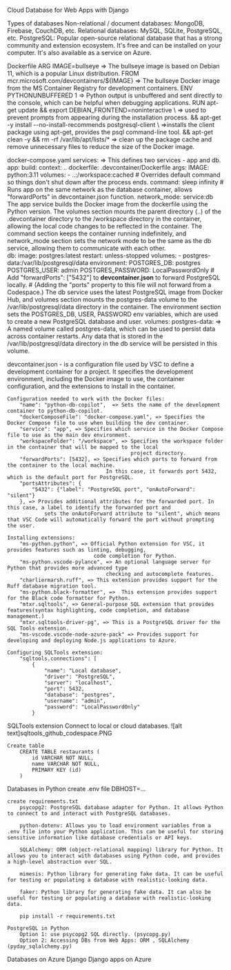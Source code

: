 Cloud Database for Web Apps  with Django

Types of databases
    Non-relational / document databases: MongoDB, Firebase, CouchDB, etc.
    Relational databases: MySQL, SQLite, PostgreSQL, etc.
    PostgreSQL: Popular open-source relational database that has a strong community and extension ecosystem. 
                It's free and can be installed on your computer. It's also available as a service on Azure.

Dockerfile
    ARG IMAGE=bullseye => The bullseye image is based on Debian 11, which is a popular Linux distribution.
    FROM mcr.microsoft.com/devcontainers/${IMAGE} => The bullseye Docker image from the MS Container Registry for development containers. 
    ENV PYTHONUNBUFFERED 1 => Python output is unbuffered and sent directly to the console, which can be helpful when debugging applications.
    RUN apt-get update && export DEBIAN_FRONTEND=noninteractive \ => used to prevent prompts from appearing during the installation process.
        && apt-get -y install --no-install-recommends postgresql-client \ =>installs the client package using apt-get, provides the psql command-line tool. 
        && apt-get clean -y && rm -rf /var/lib/apt/lists/* => clean up the package cache and remove unnecessary files to reduce the size of the Docker image.

docker-compose.yaml
    services: => This defines two services - app and db.
        app:
            build:
                context: ..
                dockerfile: .devcontainer/Dockerfile
                args:
                    IMAGE: python:3.11
                volumes:
                    - ..:/workspace:cached
                # Overrides default command so things don't shut down after the process ends.
                command: sleep infinity
                # Runs app on the same network as the database container, allows "forwardPorts" in devcontainer.json function.
                network_mode: service:db
            The app service builds the Docker image from the dockerfile using the Python version. 
            The volumes section mounts the parent directory (..) of the .devcontainer directory to the /workspace directory in the container, 
            allowing the local code changes to be reflected in the container. 
            The command section keeps the container running indefinitely, and network_mode section sets the network mode to be the same as the db service, 
            allowing them to communicate with each other.       
        db:
            image: postgres:latest
            restart: unless-stopped
            volumes:
                - postgres-data:/var/lib/postgresql/data
            environment:
                POSTGRES_DB: postgres
                POSTGRES_USER: admin
                POSTGRES_PASSWORD: LocalPasswordOnly
            # Add "forwardPorts": ["5432"] to **devcontainer.json** to forward PostgreSQL locally.
            # (Adding the "ports" property to this file will not forward from a Codespace.)
        The db service uses the latest PostgreSQL image from Docker Hub,
        and volumes section mounts the postgres-data volume to the /var/lib/postgresql/data directory in the container. 
        The environment section sets the POSTGRES_DB, USER, PASSWORD env variables, which are used to create a new PostgreSQL database and user.
    volumes:
        postgres-data: => 
        A named volume called postgres-data, which can be used to persist data across container restarts. 
        Any data that is stored in the /var/lib/postgresql/data directory in the db service will be persisted in this volume.

devcontainer.json -  is a configuration file used by VSC to define a development container for a project. 
    It specifies the development environment, including the Docker image to use, the container configuration, and the extensions to install in the container.
    
    Configuration needed to work with the Docker files:
        "name": "python-db-copilot",  => Sets the name of the development container to python-db-copilot.
        "dockerComposeFile": "docker-compose.yaml", => Specifies the Docker Compose file to use when building the dev container.
        "service": "app", => Specifies which service in the Docker Compose file to use as the main dev environment.
        "workspaceFolder": "/workspace", => Specifies the workspace folder in the container that will be mapped to the local 
                                            project directory.
        "forwardPorts": [5432], => Specifies which ports to forward from the container to the local machine. 
                                    In this case, it forwards port 5432, which is the default port for PostgreSQL.
        "portsAttributes": {
            "5432": {"label": "PostgreSQL port", "onAutoForward": "silent"}
        }, => Provides additional attributes for the forwarded port. In this case, a label to identify the forwarded port and
                sets the onAutoForward attribute to "silent", which means that VSC Code will automatically forward the port without prompting the user.

    Installing extensions:
        "ms-python.python", => Official Python extension for VSC, it provides features such as linting, debugging, 
                                code completion for Python.
        "ms-python.vscode-pylance", => An optional language server for Python that provides more advanced type 
                                    checking and autocomplete features.
        "charliermarsh.ruff", => This extension provides support for the Ruff database migration tool.
        "ms-python.black-formatter", =>  This extension provides support for the Black code formatter for Python.
        "mtxr.sqltools", => General-purpose SQL extension that provides features(syntax highlighting, code completion, and database management.)
        "mtxr.sqltools-driver-pg", => This is a PostgreSQL driver for the SQL Tools extension.
        "ms-vscode.vscode-node-azure-pack" => Provides support for developing and deploying Node.js applications to Azure.

    Configuring SQLTools extension:
        "sqltools.connections": [
            {
                "name": "Local database",
                "driver": "PostgreSQL",
                "server": "localhost",
                "port": 5432,
                "database": "postgres",
                "username": "admin",
                "password": "LocalPasswordOnly"
            }

SQLTools extension
    Connect to local or cloud databases. 
![alt text]sqltools_github_codespace.PNG
    
    Create table
        CREATE TABLE restaurants (
            id VARCHAR NOT NULL,
            name VARCHAR NOT NULL,
            PRIMARY KEY (id) 
        )
       
Databases in Python
    create .env  file
        DBHOST=...
    
    create requirements.txt
        psycopg2: PostgreSQL database adapter for Python. It allows Python to connect to and interact with PostgreSQL databases.
        
        python-dotenv: Allows you to load environment variables from a .env file into your Python application. This can be useful for storing sensitive information like database credentials or API keys.
        
        SQLAlchemy: ORM (object-relational mapping) library for Python. It allows you to interact with databases using Python code, and provides a high-level abstraction over SQL.
        
        mimesis: Python library for generating fake data. It can be useful for testing or populating a database with realistic-looking data.
        
        faker: Python library for generating fake data. It can also be useful for testing or populating a database with realistic-looking data.    

        pip install -r requirements.txt

    PostgreSQL in Python
        Option 1: use psycopg2 SQL directly. (psycopg.py)
        Option 2: Accessing DBs from Web Apps: ORM , SQLAlchemy (pyday_sqlalchemy.py)

    
Databases on Azure
Django
Django apps on Azure   
